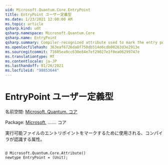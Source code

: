 ```yaml
---
uid: Microsoft.Quantum.Core.EntryPoint
title: EntryPoint ユーザー定義型
ms.date: 1/23/2021 12:00:00 AM
ms.topic: article
qsharp.kind: udt
qsharp.namespace: Microsoft.Quantum.Core
qsharp.name: EntryPoint
qsharp.summary: Compiler-recognized attribute used to mark the entry point of an executable.
ms.openlocfilehash: 363eaf6726da8f750db514e6cdb00263d3e2913e
ms.sourcegitcommit: 71605ea9cc630e84e7ef29027e1f0ea06299747e
ms.translationtype: MT
ms.contentlocale: ja-JP
ms.lasthandoff: 01/26/2021
ms.locfileid: "98853644"
---
```

# <a name="entrypoint-user-defined-type"></a>EntryPoint ユーザー定義型

名前空間: [Microsoft. Quantum. コア](xref:Microsoft.Quantum.Core)

Package: [Microsoft.](https://nuget.org/packages/Microsoft.Quantum.QSharp.Core) ....... コア


実行可能ファイルのエントリポイントをマークするために使用される、コンパイラが認識する属性。

```qsharp

@ Microsoft.Quantum.Core.Attribute()
newtype EntryPoint = (Unit);
```

